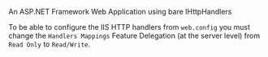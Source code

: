An ASP.NET Framework Web Application using bare IHttpHandlers

To be able to configure the IIS HTTP handlers from `web.config` you must change the `Handlers Mappings` Feature Delegation (at the server level) from `Read Only` to `Read/Write`.

